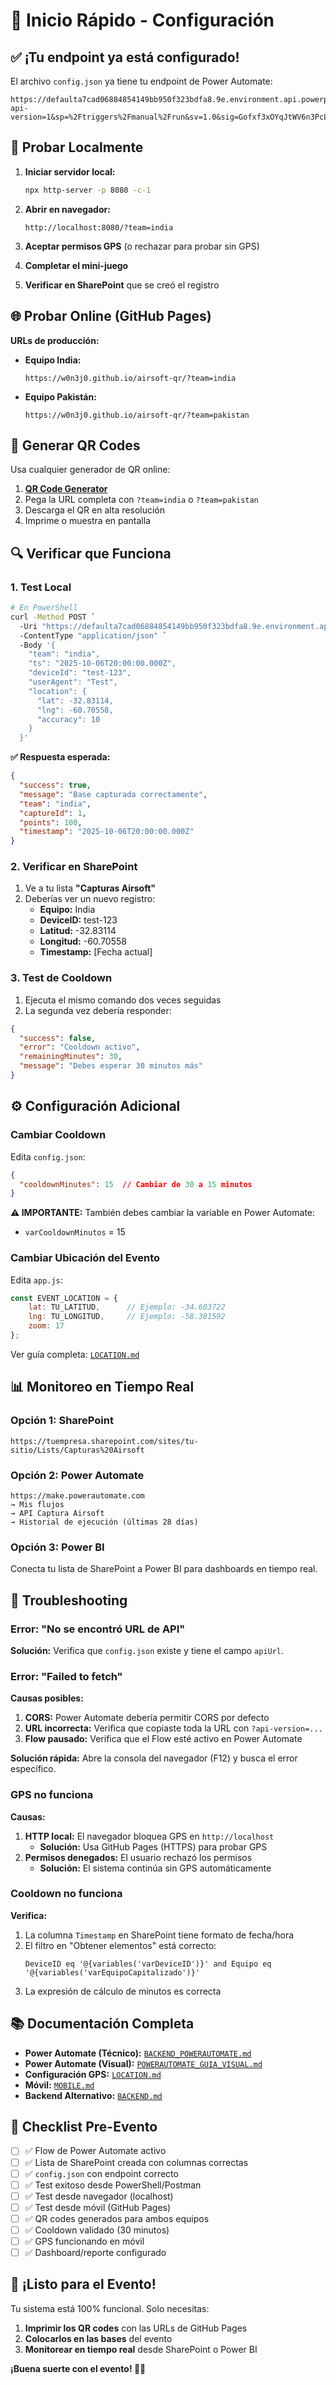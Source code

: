 # 🚀 Inicio Rápido - Configuración

## ✅ ¡Tu endpoint ya está configurado!

El archivo `config.json` ya tiene tu endpoint de Power Automate:

```
https://defaulta7cad06884854149bb950f323bdfa8.9e.environment.api.powerplatform.com:443/powerautomate/automations/direct/workflows/dbfd1137e73d47c0ae8b70059482af6d/triggers/manual/paths/invoke?api-version=1&sp=%2Ftriggers%2Fmanual%2Frun&sv=1.0&sig=Gofxf3xOYqJtWV6n3PcLLEr0TuoxrwMf5bsWYdP8lYA
```

## 🧪 Probar Localmente

1. **Iniciar servidor local:**
   ```bash
   npx http-server -p 8080 -c-1
   ```

2. **Abrir en navegador:**
   ```
   http://localhost:8080/?team=india
   ```

3. **Aceptar permisos GPS** (o rechazar para probar sin GPS)

4. **Completar el mini-juego**

5. **Verificar en SharePoint** que se creó el registro

## 🌐 Probar Online (GitHub Pages)

**URLs de producción:**

- **Equipo India:**
  ```
  https://w0n3j0.github.io/airsoft-qr/?team=india
  ```

- **Equipo Pakistán:**
  ```
  https://w0n3j0.github.io/airsoft-qr/?team=pakistan
  ```

## 📱 Generar QR Codes

Usa cualquier generador de QR online:

1. **[QR Code Generator](https://www.qr-code-generator.com/)**
2. Pega la URL completa con `?team=india` o `?team=pakistan`
3. Descarga el QR en alta resolución
4. Imprime o muestra en pantalla

## 🔍 Verificar que Funciona

### 1. Test Local

```bash
# En PowerShell
curl -Method POST `
  -Uri "https://defaulta7cad06884854149bb950f323bdfa8.9e.environment.api.powerplatform.com:443/powerautomate/automations/direct/workflows/dbfd1137e73d47c0ae8b70059482af6d/triggers/manual/paths/invoke?api-version=1&sp=%2Ftriggers%2Fmanual%2Frun&sv=1.0&sig=Gofxf3xOYqJtWV6n3PcLLEr0TuoxrwMf5bsWYdP8lYA" `
  -ContentType "application/json" `
  -Body '{
    "team": "india",
    "ts": "2025-10-06T20:00:00.000Z",
    "deviceId": "test-123",
    "userAgent": "Test",
    "location": {
      "lat": -32.83114,
      "lng": -60.70558,
      "accuracy": 10
    }
  }'
```

**✅ Respuesta esperada:**
```json
{
  "success": true,
  "message": "Base capturada correctamente",
  "team": "india",
  "captureId": 1,
  "points": 100,
  "timestamp": "2025-10-06T20:00:00.000Z"
}
```

### 2. Verificar en SharePoint

1. Ve a tu lista **"Capturas Airsoft"**
2. Deberías ver un nuevo registro:
   - **Equipo:** India
   - **DeviceID:** test-123
   - **Latitud:** -32.83114
   - **Longitud:** -60.70558
   - **Timestamp:** [Fecha actual]

### 3. Test de Cooldown

1. Ejecuta el mismo comando dos veces seguidas
2. La segunda vez debería responder:

```json
{
  "success": false,
  "error": "Cooldown activo",
  "remainingMinutes": 30,
  "message": "Debes esperar 30 minutos más"
}
```

## ⚙️ Configuración Adicional

### Cambiar Cooldown

Edita `config.json`:
```json
{
  "cooldownMinutes": 15  // Cambiar de 30 a 15 minutos
}
```

**⚠️ IMPORTANTE:** También debes cambiar la variable en Power Automate:
- `varCooldownMinutos` = 15

### Cambiar Ubicación del Evento

Edita `app.js`:
```javascript
const EVENT_LOCATION = {
    lat: TU_LATITUD,      // Ejemplo: -34.603722
    lng: TU_LONGITUD,     // Ejemplo: -58.381592
    zoom: 17
};
```

Ver guía completa: [`LOCATION.md`](./LOCATION.md)

## 📊 Monitoreo en Tiempo Real

### Opción 1: SharePoint

```
https://tuempresa.sharepoint.com/sites/tu-sitio/Lists/Capturas%20Airsoft
```

### Opción 2: Power Automate

```
https://make.powerautomate.com
→ Mis flujos
→ API Captura Airsoft
→ Historial de ejecución (últimas 28 días)
```

### Opción 3: Power BI

Conecta tu lista de SharePoint a Power BI para dashboards en tiempo real.

## 🐛 Troubleshooting

### Error: "No se encontró URL de API"

**Solución:** Verifica que `config.json` existe y tiene el campo `apiUrl`.

### Error: "Failed to fetch"

**Causas posibles:**
1. **CORS:** Power Automate debería permitir CORS por defecto
2. **URL incorrecta:** Verifica que copiaste toda la URL con `?api-version=...`
3. **Flow pausado:** Verifica que el Flow esté activo en Power Automate

**Solución rápida:** Abre la consola del navegador (F12) y busca el error específico.

### GPS no funciona

**Causas:**
1. **HTTP local:** El navegador bloquea GPS en `http://localhost`
   - **Solución:** Usa GitHub Pages (HTTPS) para probar GPS
2. **Permisos denegados:** El usuario rechazó los permisos
   - **Solución:** El sistema continúa sin GPS automáticamente

### Cooldown no funciona

**Verifica:**
1. La columna `Timestamp` en SharePoint tiene formato de fecha/hora
2. El filtro en "Obtener elementos" está correcto:
   ```
   DeviceID eq '@{variables('varDeviceID')}' and Equipo eq '@{variables('varEquipoCapitalizado')}'
   ```
3. La expresión de cálculo de minutos es correcta

## 📚 Documentación Completa

- **Power Automate (Técnico):** [`BACKEND_POWERAUTOMATE.md`](./BACKEND_POWERAUTOMATE.md)
- **Power Automate (Visual):** [`POWERAUTOMATE_GUIA_VISUAL.md`](./POWERAUTOMATE_GUIA_VISUAL.md)
- **Configuración GPS:** [`LOCATION.md`](./LOCATION.md)
- **Móvil:** [`MOBILE.md`](./MOBILE.md)
- **Backend Alternativo:** [`BACKEND.md`](./BACKEND.md)

## 🎯 Checklist Pre-Evento

- [ ] ✅ Flow de Power Automate activo
- [ ] ✅ Lista de SharePoint creada con columnas correctas
- [ ] ✅ `config.json` con endpoint correcto
- [ ] ✅ Test exitoso desde PowerShell/Postman
- [ ] ✅ Test desde navegador (localhost)
- [ ] ✅ Test desde móvil (GitHub Pages)
- [ ] ✅ QR codes generados para ambos equipos
- [ ] ✅ Cooldown validado (30 minutos)
- [ ] ✅ GPS funcionando en móvil
- [ ] ✅ Dashboard/reporte configurado

## 🎉 ¡Listo para el Evento!

Tu sistema está 100% funcional. Solo necesitas:

1. **Imprimir los QR codes** con las URLs de GitHub Pages
2. **Colocarlos en las bases** del evento
3. **Monitorear en tiempo real** desde SharePoint o Power BI

**¡Buena suerte con el evento! 🎯🔫**
